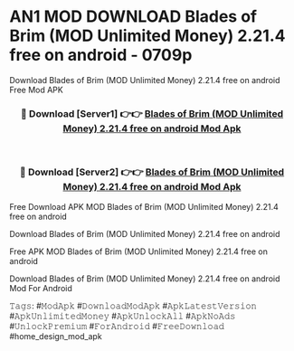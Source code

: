 # AN1 MOD DOWNLOAD Blades of Brim (MOD Unlimited Money) 2.21.4 free on android - 0709p
Download Blades of Brim (MOD Unlimited Money) 2.21.4 free on android Free Mod APK

<div align="center">
<h3>🔴 Download [Server1] 👉👉 <a href="https://apk-comot.site?title=Blades_of_Brim_(MOD_Unlimited_Money)_2.21.4_free_on_android">Blades of Brim (MOD Unlimited Money) 2.21.4 free on android Mod Apk</a></h3><br>

<h3>🔴 Download [Server2] 👉👉 <a href="https://apk-comot.site?title=Blades_of_Brim_(MOD_Unlimited_Money)_2.21.4_free_on_android">Blades of Brim (MOD Unlimited Money) 2.21.4 free on android Mod Apk</a></h3>
</div>


Free Download APK MOD Blades of Brim (MOD Unlimited Money) 2.21.4 free on android

Download Blades of Brim (MOD Unlimited Money) 2.21.4 free on android 

Free APK MOD Blades of Brim (MOD Unlimited Money) 2.21.4 free on android 

Download Blades of Brim (MOD Unlimited Money) 2.21.4 free on android Mod For Android

𝚃𝚊𝚐𝚜: #𝙼𝚘𝚍𝙰𝚙𝚔 #𝙳𝚘𝚠𝚗𝚕𝚘𝚊𝚍𝙼𝚘𝚍𝙰𝚙𝚔 #𝙰𝚙𝚔𝙻𝚊𝚝𝚎𝚜𝚝𝚅𝚎𝚛𝚜𝚒𝚘𝚗 #𝙰𝚙𝚔𝚄𝚗𝚕𝚒𝚖𝚒𝚝𝚎𝚍𝙼𝚘𝚗𝚎𝚢 #𝙰𝚙𝚔𝚄𝚗𝚕𝚘𝚌𝚔𝙰𝚕𝚕 #𝙰𝚙𝚔𝙽𝚘𝙰𝚍𝚜 #𝚄𝚗𝚕𝚘𝚌𝚔𝙿𝚛𝚎𝚖𝚒𝚞𝚖 #𝙵𝚘𝚛𝙰𝚗𝚍𝚛𝚘𝚒𝚍 #𝙵𝚛𝚎𝚎𝙳𝚘𝚠𝚗𝚕𝚘𝚊𝚍 #home_design_mod_apk